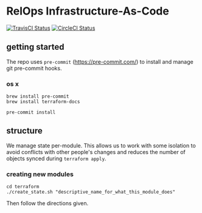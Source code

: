 # RelOps Infrastructure-As-Code
[![TravisCI Status](https://travis-ci.com/mozilla-platform-ops/relops_infra_as_code.svg?branch=master)](https://travis-ci.com/mozilla-platform-ops/relops_infra_as_code)
[![CircleCI Status](https://circleci.com/gh/mozilla-platform-ops/relops_infra_as_code.svg?style=svg)](https://app.circleci.com/pipelines/github/mozilla-platform-ops/relops_infra_as_code)

## getting started

The repo uses `pre-commit` (https://pre-commit.com/) to install and manage git
pre-commit hooks.

<!-- BEGINNING OF PRE-COMMIT-TERRAFORM DOCS HOOK -->

<!-- END OF PRE-COMMIT-TERRAFORM DOCS HOOK -->

### os x

```
brew install pre-commit
brew install terraform-docs

pre-commit install
```

## structure

We manage state per-module. This allows us to work with some isolation to avoid
conflicts with other people's changes and reduces the number of objects synced
during `terraform apply`.

### creating new modules

```
cd terraform
./create_state.sh "descriptive_name_for_what_this_module_does"
```

Then follow the directions given.
